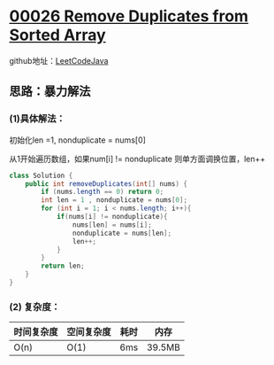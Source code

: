 # [00026 Remove Duplicates from Sorted Array](https://leetcode.com/problems/remove-duplicates-from-sorted-array/)

github地址：[LeetCodeJava](https://github.com/binggouxsm/LeetCodeJava)

## 思路：暴力解法

### (1)具体解法：

初始化len =1, nonduplicate = nums\[0]

从1开始遍历数组，如果num\[i] != nonduplicate 则单方面调换位置，len++

```java
class Solution {
    public int removeDuplicates(int[] nums) {
        if (nums.length == 0) return 0;
        int len = 1 , nonduplicate = nums[0];
        for (int i = 1; i < nums.length; i++){
            if(nums[i] != nonduplicate){
                nums[len] = nums[i];
                nonduplicate = nums[len];
                len++;
            }
        }
        return len;
    }
}
```

### (2) 复杂度：

时间复杂度| 空间复杂度 | 耗时 | 内存
--- | --- | --- | ---
O(n) | O(1) | 6ms | 39.5MB

